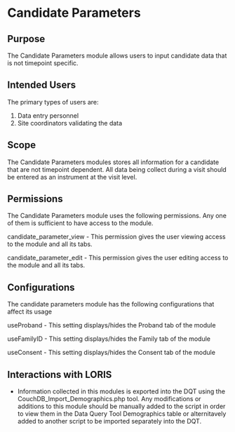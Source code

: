# Candidate Parameters

## Purpose

The Candidate Parameters module allows users to input 
candidate data that is not timepoint specific.

## Intended Users

The primary types of users are:
1. Data entry personnel
2. Site coordinators validating the data

## Scope

The Candidate Parameters modules stores all information 
for a candidate that are not timepoint dependent. All data 
being collect during a visit should be entered as an instrument 
at the visit level.

## Permissions

The Candidate Parameters module uses the following permissions. Any one of them
is sufficient to have access to the module.

candidate_parameter_view
    - This permission gives the user viewing access to the module and all its tabs.

candidate_parameter_edit
    - This permission gives the user editing access to the module and all its tabs.

## Configurations

The candidate parameters module has the following configurations that affect its usage

useProband 
    - This setting displays/hides the Proband tab of the module

useFamilyID
    - This setting displays/hides the Family tab of the module

useConsent 
    - This setting displays/hides the Consent tab of the module

## Interactions with LORIS

- Information collected in this modules is exported into the DQT using the 
CouchDB_Import_Demographics.php tool. Any modifications or additions to 
this module should be manually added to the script in order to view 
them in the Data Query Tool Demographics table or alternitavely added to 
another script to be imported separately into the DQT.
